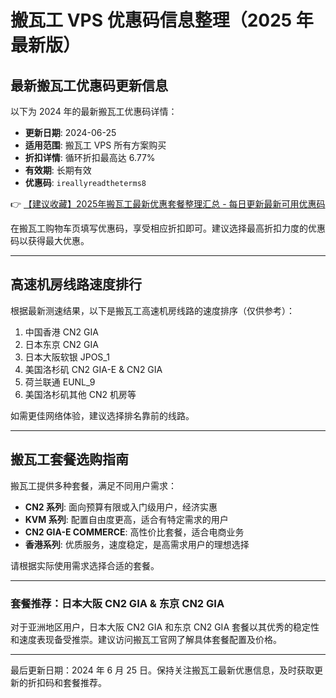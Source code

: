 # 搬瓦工 VPS 优惠码信息整理（2025 年最新版）

## 最新搬瓦工优惠码更新信息

以下为 2024 年的最新搬瓦工优惠码详情：

- **更新日期**: 2024-06-25  
- **适用范围**: 搬瓦工 VPS 所有方案购买  
- **折扣详情**: 循环折扣最高达 6.77%  
- **有效期**: 长期有效  
- **优惠码**: `ireallyreadtheterms8`  

👉 [【建议收藏】2025年搬瓦工最新优惠套餐整理汇总 - 每日更新最新可用优惠码](https://bit.ly/banwagon)

在搬瓦工购物车页填写优惠码，享受相应折扣即可。建议选择最高折扣力度的优惠码以获得最大优惠。

---

## 高速机房线路速度排行

根据最新测速结果，以下是搬瓦工高速机房线路的速度排序（仅供参考）：

1. 中国香港 CN2 GIA  
2. 日本东京 CN2 GIA  
3. 日本大阪软银 JPOS_1  
4. 美国洛杉矶 CN2 GIA-E & CN2 GIA  
5. 荷兰联通 EUNL_9  
6. 美国洛杉矶其他 CN2 机房等

如需更佳网络体验，建议选择排名靠前的线路。

---

## 搬瓦工套餐选购指南

搬瓦工提供多种套餐，满足不同用户需求：

- **CN2 系列**: 面向预算有限或入门级用户，经济实惠  
- **KVM 系列**: 配置自由度更高，适合有特定需求的用户  
- **CN2 GIA-E COMMERCE**: 高性价比套餐，适合电商业务  
- **香港系列**: 优质服务，速度稳定，是高需求用户的理想选择

请根据实际使用需求选择合适的套餐。

---

### 套餐推荐：日本大阪 CN2 GIA & 东京 CN2 GIA

对于亚洲地区用户，日本大阪 CN2 GIA 和东京 CN2 GIA 套餐以其优秀的稳定性和速度表现备受推崇。建议访问搬瓦工官网了解具体套餐配置及价格。

---

最后更新日期：2024 年 6 月 25 日。保持关注搬瓦工最新优惠信息，及时获取更新的折扣码和套餐推荐。